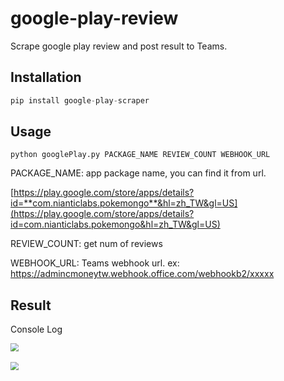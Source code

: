 # google-play-review
Scrape google play review and post result to Teams.



## Installation

```py
pip install google-play-scraper
```



## Usage

```pytho
python googlePlay.py PACKAGE_NAME REVIEW_COUNT WEBHOOK_URL
```

PACKAGE_NAME: app package name, you can find it from url.

[https://play.google.com/store/apps/details?id=**com.nianticlabs.pokemongo**&hl=zh_TW&gl=US](https://play.google.com/store/apps/details?id=com.nianticlabs.pokemongo&hl=zh_TW&gl=US)



REVIEW_COUNT: get num of reviews

WEBHOOK_URL: Teams webhook url. ex: https://admincmoneytw.webhook.office.com/webhookb2/xxxxx



## Result

Console Log

<img src="https://firebasestorage.googleapis.com/v0/b/miyin-393e0.appspot.com/o/%E6%88%AA%E5%9C%96%202021-10-14%20%E4%B8%8B%E5%8D%885.41.43.png?alt=media&token=614026f7-0cfb-464b-b587-ef73841af5e0" style="zoom:80%;" />

<br>
<br>



<img src="https://firebasestorage.googleapis.com/v0/b/miyin-393e0.appspot.com/o/%E6%88%AA%E5%9C%96%202021-10-14%20%E4%B8%8B%E5%8D%885.41.24.png?alt=media&token=88945819-8d1e-483e-b51f-294294d0a026" style="zoom:80%;" />



